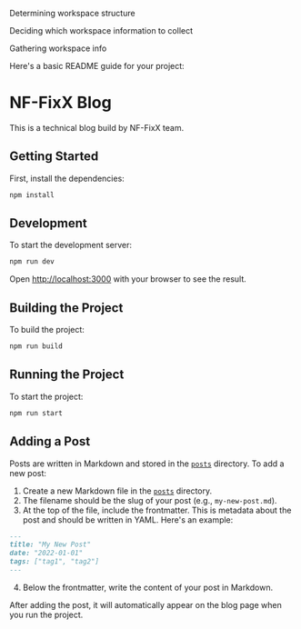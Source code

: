 Determining workspace structure

Deciding which workspace information to collect

Gathering workspace info

Here's a basic README guide for your project:

# NF-FixX Blog

This is a technical blog build by NF-FixX team.

## Getting Started

First, install the dependencies:

```sh
npm install
```

## Development

To start the development server:

```sh
npm run dev
```

Open [http://localhost:3000](http://localhost:3000) with your browser to see the result.

## Building the Project

To build the project:

```sh
npm run build
```

## Running the Project

To start the project:

```sh
npm run start
```

## Adding a Post

Posts are written in Markdown and stored in the [`posts`](command:_github.copilot.openRelativePath?%5B%22posts%22%5D "posts") directory. To add a new post:

1. Create a new Markdown file in the [`posts`](command:_github.copilot.openRelativePath?%5B%22posts%22%5D "posts") directory.
2. The filename should be the slug of your post (e.g., `my-new-post.md`).
3. At the top of the file, include the frontmatter. This is metadata about the post and should be written in YAML. Here's an example:

```markdown
---
title: "My New Post"
date: "2022-01-01"
tags: ["tag1", "tag2"]
---
```

4. Below the frontmatter, write the content of your post in Markdown.

After adding the post, it will automatically appear on the blog page when you run the project.